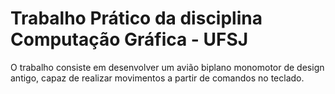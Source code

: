 # Trabalho Prático da disciplina Computação Gráfica - UFSJ

O trabalho consiste em desenvolver um avião biplano monomotor de design antigo, capaz de realizar movimentos a partir de comandos no teclado.
